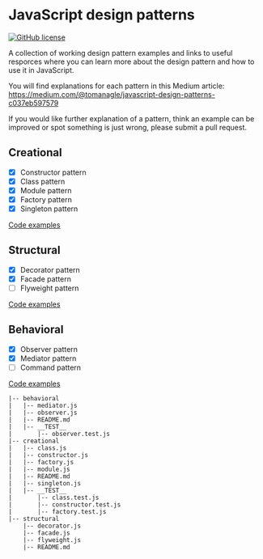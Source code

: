 # JavaScript design patterns
[![GitHub license](https://img.shields.io/github/license/tomanagle/JavaScript-design-patterns.svg)](https://github.com/tomanagle/JavaScript-design-patterns/blob/master/LICENCE)

A collection of working design pattern examples and links to useful resporces where you can learn more about the design pattern and how to use it in JavaScript. 

You will find explanations for each pattern in this Medium article: https://medium.com/@tomanagle/javascript-design-patterns-c037eb597579

If you would like further explanation of a pattern, think an example can be improved or spot something is just wrong, please submit a pull request.

## Creational

- [x] Constructor pattern
- [x] Class pattern
- [x] Module pattern
- [x] Factory pattern
- [x] Singleton pattern

[Code examples](https://github.com/tomanagle/JavaScript-design-patterns/tree/master/behavioral)

## Structural

- [x] Decorator pattern
- [x] Facade pattern
- [ ] Flyweight pattern

[Code examples](https://github.com/tomanagle/JavaScript-design-patterns/tree/master/structural)

## Behavioral

- [x] Observer pattern
- [x] Mediator pattern
- [ ] Command pattern

[Code examples](https://github.com/tomanagle/JavaScript-design-patterns/tree/master/behavioral)

```
|-- behavioral
|   |-- mediator.js
|   |-- observer.js
|   |-- README.md
|   |-- __TEST__
|       |-- observer.test.js
|-- creational
|   |-- class.js
|   |-- constructor.js
|   |-- factory.js
|   |-- module.js
|   |-- README.md
|   |-- singleton.js
|   |-- __TEST__
|       |-- class.test.js
|       |-- constructor.test.js
|       |-- factory.test.js
|-- structural
    |-- decorator.js
    |-- facade.js
    |-- flyweight.js
    |-- README.md
```
